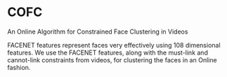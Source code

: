 # COFC
An Online Algorithm for Constrained Face Clustering in Videos

FACENET features represent faces very effectively using 108 dimensional features. We use the FACENET features, 
along with the must-link and cannot-link constraints from videos, for clustering the faces in an Online fashion. 
